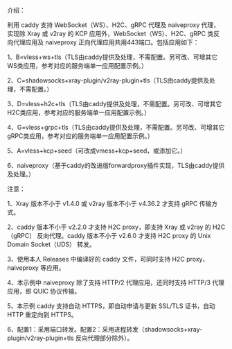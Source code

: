 介绍：

利用 caddy 支持 WebSocket（WS）、H2C、gRPC 代理及 naiveproxy 代理，实现除 Xray 或 v2ray 的 KCP 应用外，WebSocket（WS）、H2C、gRPC 类反向代理应用及 naiveproxy 正向代理应用共用443端口。包括应用如下：

1、B=vless+ws+tls（TLS由caddy提供及处理，不需配置。另可改、可增其它WS类应用，参考对应的服务端单一应用配置示例。）

2、C=shadowsocks+xray-plugin/v2ray-plugin+tls（TLS由caddy提供及处理，不需配置。）

3、D=vless+h2c+tls（TLS由caddy提供及处理，不需配置。另可改、可增其它H2C类应用，参考对应的服务端单一应用配置示例。）

4、G=vless+grpc+tls（TLS由caddy提供及处理，不需配置。另可改、可增其它gRPC类应用，参考对应的服务端单一应用配置示例。）

5、A=vless+kcp+seed（可改成vmess+kcp+seed，或添加它。）

6、naiveproxy（基于caddy的改进版forwardproxy插件实现，TLS由caddy提供及处理。）

注意：

1、Xray 版本不小于 v1.4.0 或 v2ray 版本不小于 v4.36.2 才支持 gRPC 传输方式。

2、caddy 版本不小于 v2.2.0 才支持 H2C proxy，即支持 Xray 或 v2ray 的 H2C（gRPC） 反向代理。caddy 版本不小于 v2.6.0 才支持 H2C proxy 的 Unix Domain Socket（UDS） 转发。

3、使用本人 Releases 中编译好的 caddy 文件，可同时支持 H2C proxy、naiveproxy 等应用。

4、本示例中 naiveproxy 除了支持 HTTP/2 代理应用，还同时支持 HTTP/3 代理应用，即 QUIC 协议传输。

5、本示例 caddy 支持自动 HTTPS，即自动申请与更新 SSL/TLS 证书，自动 HTTP 重定向到 HTTPS。

6、配置1：采用端口转发。配置2：采用进程转发（shadowsocks+xray-plugin/v2ray-plugin+tls 反向代理部分除外）。
